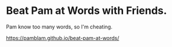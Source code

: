 # Beat Pam at Words with Friends.

Pam know too many words, so I'm cheating.

https://pamblam.github.io/beat-pam-at-words/